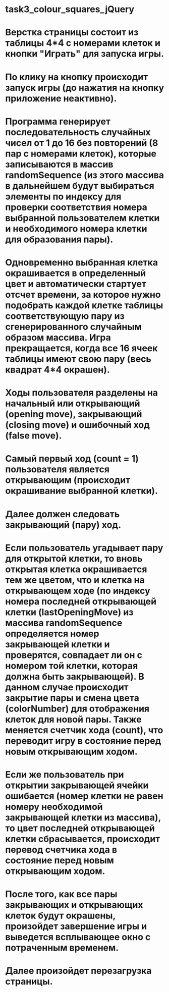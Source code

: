 # task3_colour_squares_jQuery
# Верстка страницы состоит из таблицы 4*4 с номерами клеток и кнопки "Играть" для запуска игры.
#
# По клику на кнопку происходит запуск игры (до нажатия на кнопку приложение неактивно).
# Программа генерирует последовательность случайных чисел от 1 до 16 без повторений (8 пар с номерами клеток), которые записываются в массив randomSequence (из этого массива в дальнейшем будут выбираться элементы по индексу для проверки соответствия номера выбранной пользователем клетки и необходимого номера клетки для образования пары).
# Одновременно выбранная клетка окрашивается в определенный цвет и автоматически стартует отсчет времени, за которое нужно подобрать каждой клетке таблицы соответствующую пару из сгенерированного случайным образом массива. Игра прекращается, когда все 16 ячеек таблицы имеют свою пару (весь квадрат 4*4 окрашен).
#
# Ходы пользователя разделены на начальный или открывающий (opening move), закрывающий (closing move) и ошибочный ход (false move).
# Самый первый ход (count = 1) пользователя является открывающим (происходит окрашивание выбранной клетки).
# Далее должен следовать закрывающий (пару) ход.
# Если пользователь угадывает пару для открытой клетки, то вновь открытая клетка окрашивается тем же цветом, что и клетка на открывающем ходе (по индексу номера последней открывающей клетки (lastOpeningMove) из массива randomSequence определяется номер закрывающей клетки и проверятся, совпадает ли он с номером той клетки, которая должна быть закрывающей). В данном случае происходит закрытие пары и смена цвета (colorNumber) для отображения клеток для новой пары. Также меняется счетчик хода (count), что переводит игру в состояние перед новым открывающим ходом.
# Если же пользователь при открытии закрывающей ячейки ошибается (номер клетки не равен номеру необходимой закрывающей клетки из массива), то цвет последней открывающей клетки сбрасывается, происходит перевод счетчика хода в состояние перед новым открывающим ходом.
#
# После того, как все пары закрывающих и открывающих клеток будут окрашены, произойдет завершение игры и выведется всплывающее окно с потраченным временем.
# Далее произойдет перезагрузка страницы.  




